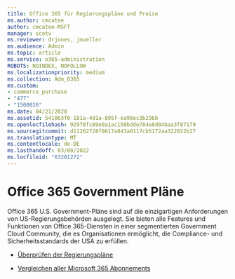```yaml
---
title: Office 365 für Regierungspläne und Preise
ms.author: cmcatee
author: cmcatee-MSFT
manager: scotv
ms.reviewer: drjones, jmueller
ms.audience: Admin
ms.topic: article
ms.service: o365-administration
ROBOTS: NOINDEX, NOFOLLOW
ms.localizationpriority: medium
ms.collection: Adm_O365
ms.custom:
- commerce_purchase
- "477"
- "1500026"
ms.date: 04/21/2020
ms.assetid: 541063f0-181a-4d1a-895f-ea90ec3b29bb
ms.openlocfilehash: 929f8fc89e0a1ac158bdde784e8d04baa3f87179
ms.sourcegitcommit: d11262728f0617a843a0117cb5172aa322022b27
ms.translationtype: MT
ms.contentlocale: de-DE
ms.lasthandoff: 03/08/2022
ms.locfileid: "63201272"
---
```

# <a name="office-365-government-plans"></a>Office 365 Government Pläne

Office 365 U.S. Government-Pläne sind auf die einzigartigen Anforderungen von US-Regierungsbehörden ausgelegt. Sie bieten alle Features und Funktionen von Office 365-Diensten in einer segmentierten Government Cloud Community, die es Organisationen ermöglicht, die Compliance- und Sicherheitsstandards der USA zu erfüllen.
  
- [Überprüfen der Regierungspläne](https://products.office.com/government/compare-office-365-government-plans)

- [Vergleichen aller Microsoft 365 Abonnements](https://products.office.com/business/compare-more-office-365-for-business-plans)